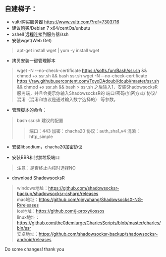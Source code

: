 
## 自建梯子：

* vultr购买服务器 https://www.vultr.com/?ref=7303716 
* 建议购买/Debian 7 x64/centOs/unbutu 
* xshell 远程连接到服务器/ssh 
* 安装wget(Web Get) 

> apt-get install wget | yum -y install wget 

* 拷贝安装一键管理脚本 

> wget -N --no-check-certificate https://softs.fun/Bash/ssr.sh && chmod +x ssr.sh && bash ssr.sh 
> wget -N --no-check-certificate https://raw.githubusercontent.com/ToyoDAdoubi/doubi/master/ssr.sh && chmod +x ssr.sh && bash > ssr.sh
> 之后输入1，安装ShadowsocksR服务端，并且会提示你输入ShadowsocksR的 端口/密码/加密方式/ 协议/混淆（混淆和协议是通过输入数字选择的） 等参数。

* 管理脚本的命令：
> bash ssr.sh 
>   建议的配置 
> >   端口：443 
> >   加密：chacha20 
> >   协议：auth_sha1_v4 
> >   混淆：http_simple 


* 安装libsodium，chacha20加密协议

* 安装BBR和封禁垃圾端口

> 注意：是否终止内核时选择NO

* download ShadowsocksR 
> windows地址：https://github.com/shadowsocksr-backup/shadowsocksr-csharp/releases                           
> mac地址：https://github.com/qinyuhang/ShadowsocksX-NG-R/releases                       
> ios地址：https://github.com/j-proxy/iossos                                       
> linux地址：https://github.com/the0demiurge/CharlesScripts/blob/master/charles/bin/ssr                
> 安卓地址：https://github.com/shadowsocksr-backup/shadowsocksr-android/releases

Do some changes! thank you
